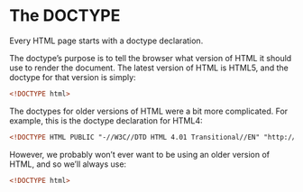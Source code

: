 # The DOCTYPE

Every HTML page starts with a doctype declaration.

The doctype’s purpose is to tell the browser what version of HTML it should use to render the document. The latest version of HTML is HTML5, and the doctype for that version is simply:

```html
<!DOCTYPE html>
```

The doctypes for older versions of HTML were a bit more complicated. For example, this is the doctype declaration for HTML4:

```html
<!DOCTYPE HTML PUBLIC "-//W3C//DTD HTML 4.01 Transitional//EN" "http://www.w3.org/TR/html4/loose.dtd">
```

However, we probably won’t ever want to be using an older version of HTML, and so we’ll always use:

```html
<!DOCTYPE html>
```
